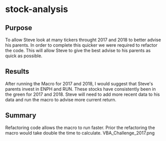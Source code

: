 # stock-analysis

## Purpose
To allow Steve look at many tickers throught 2017 and 2018 to better advise his parents. In order to complete this quicker we were required to refactor the code. This will allow Steve to give the best advise to his parents as quick as possible.

## Results
After running the Macro for 2017 and 2018, I would suggest that Steve's parents invest in ENPH and RUN. These stocks have consistently been in the green for 2017 and 2018. Steve will need to add more recent data to his data and run the macro to advise more current return.

## Summary
Refactoring code allows the macro to run faster. Prior the refactoring the macro would take double the time to calculate. VBA_Challenge_2017.png
